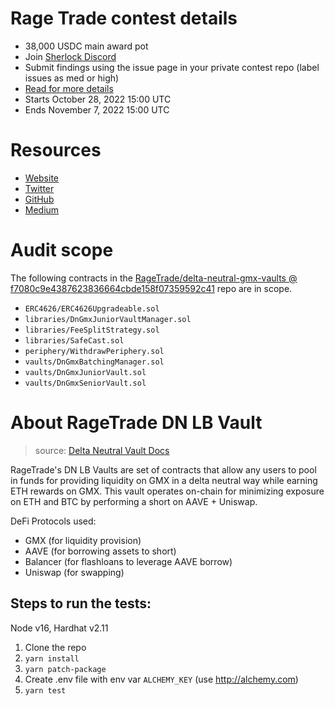 # Rage Trade contest details

- 38,000 USDC main award pot
- Join [Sherlock Discord](https://discord.gg/MABEWyASkp)
- Submit findings using the issue page in your private contest repo (label issues as med or high)
- [Read for more details](https://docs.sherlock.xyz/audits/watsons)
- Starts October 28, 2022 15:00 UTC
- Ends November 7, 2022 15:00 UTC

# Resources

- [Website](https://www.rage.trade/)
- [Twitter](https://twitter.com/rage_trade)
- [GitHub](https://github.com/RageTrade)
- [Medium](https://medium.com/@ragetrade)

# Audit scope

The following contracts in the [RageTrade/delta-neutral-gmx-vaults @ f7080c9e4387623836664cbde158f07359592c41](https://github.com/RageTrade/delta-neutral-gmx-vaults/tree/f7080c9e4387623836664cbde158f07359592c41) repo are in scope.

- `ERC4626/ERC4626Upgradeable.sol`
- `libraries/DnGmxJuniorVaultManager.sol`
- `libraries/FeeSplitStrategy.sol`
- `libraries/SafeCast.sol`
- `periphery/WithdrawPeriphery.sol`
- `vaults/DnGmxBatchingManager.sol`
- `vaults/DnGmxJuniorVault.sol`
- `vaults/DnGmxSeniorVault.sol`

# About RageTrade DN LB Vault

> source: [Delta Neutral Vault Docs](https://docs.google.com/document/d/1qapt5qKSMT7YUGfO9DK0ju0hsP0OFqxH9Ne300-UTgw/edit?usp=sharing)

RageTrade's DN LB Vaults are set of contracts that allow any users to pool in funds for providing liquidity on GMX in a delta neutral way while earning ETH rewards on GMX. This vault operates on-chain for minimizing exposure on ETH and BTC by performing a short on AAVE + Uniswap.

DeFi Protocols used:
- GMX (for liquidity provision)
- AAVE (for borrowing assets to short)
- Balancer (for flashloans to leverage AAVE borrow)
- Uniswap (for swapping)

## Steps to run the tests:

Node v16, Hardhat v2.11

1. Clone the repo
2. `yarn install`
3. `yarn patch-package`
4. Create .env file with env var `ALCHEMY_KEY` (use http://alchemy.com)
5. `yarn test`
